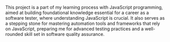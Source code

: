 This project is a part of my learning process with JavaScript programming, aimed at building foundational knowledge essential for a career as a software tester, where understanding JavaScript is crucial. It also serves as a stepping stone for mastering automation tools and frameworks that rely on JavaScript, preparing me for advanced testing practices and a well-rounded skill set in software quality assurance.